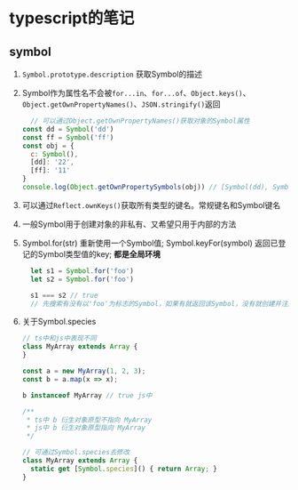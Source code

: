 # typescript的笔记

## symbol

1. ```Symbol.prototype.description``` 获取Symbol的描述

2. Symbol作为属性名不会被```for...in```、```for...of```、```Object.keys()```、```Object.getOwnPropertyNames()```、```JSON.stringify()```返回
    ```javascript
      // 可以通过Object.getOwnPropertyNames()获取对象的Symbol属性
    const dd = Symbol('dd')
    const ff = Symbol('ff')
    const obj = {
      c: Symbol(),
      [dd]: '22',
      [ff]: '11'
    }
    console.log(Object.getOwnPropertySymbols(obj)) // [Symbol(dd), Symbol(ff)]

    ```
3. 可以通过```Reflect.ownKeys()```获取所有类型的键名。常规键名和Symbol键名

4. 一般Symbol用于创建对象的非私有、又希望只用于内部的方法

5. Symbol.for(str) 重新使用一个Symbol值; Symbol.keyFor(symbol) 返回已登记的Symbol类型值的key; **都是全局环境**
    ```javascript
      let s1 = Symbol.for('foo')
      let s2 = Symbol.for('foo')

      s1 === s2 // true
      // 先搜索有没有以'foo'为标志的Symbol，如果有就返回该Symbol，没有就创建并注册到全局
    ```

6. 关于Symbol.species

    ```javascript
    // ts中和js中表现不同
    class MyArray extends Array {
    }

    const a = new MyArray(1, 2, 3);
    const b = a.map(x => x);

    b instanceof MyArray // true js中

    /**
     * ts中 b 衍生对象原型不指向 MyArray
     * js中 b 衍生对象原型指向 MyArray 
     */
    
    // 可通过Symbol.species去修改
    class MyArray extends Array {
      static get [Symbol.species]() { return Array; }
    }
    ```